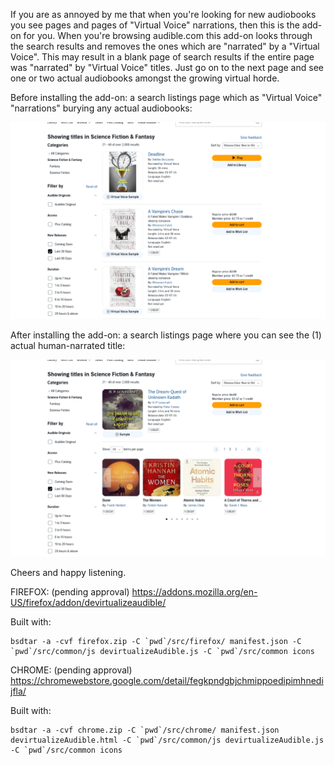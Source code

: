 If you are as annoyed by me that when you're looking for new audiobooks you see pages and pages of "Virtual Voice" narrations,
then this is the add-on for you. When you're browsing audible.com this add-on looks through the search results and removes the
ones which are "narrated" by a "Virtual Voice". This may result in a blank page of search results if the entire page was "narrated"
by "Virtual Voice" titles. Just go on to the next page and see one or two actual audiobooks amongst the growing virtual horde.

Before installing the add-on: a search listings page which as "Virtual Voice" "narrations" burying any actual audiobooks:

![Before installing the add-on: a search listings page which as "Virtual Voice" "narrations" burying any actual audiobooks.](screenshots/Screenshot%202024-03-07%20at%2012-54-58%20Science%20Fiction%20&%20Fantasy%20Audiobooks%20in%20English%20Audible.com%201280x800.png)


After installing the add-on: a search listings page where you can see the (1) actual human-narrated title:

![After installing the add-on: a search listings page where you can see the (1) actual human-narrated title.](screenshots/Screenshot%202024-03-07%20at%2012-54-17%20Science%20Fiction%20&%20Fantasy%20Audiobooks%20in%20English%20Audible.com%201280x800.png)

Cheers and happy listening.

FIREFOX: (pending approval) https://addons.mozilla.org/en-US/firefox/addon/devirtualizeaudible/

Built with:

```
bsdtar -a -cvf firefox.zip -C `pwd`/src/firefox/ manifest.json -C `pwd`/src/common/js devirtualizeAudible.js -C `pwd`/src/common icons
```

CHROME: (pending approval) https://chromewebstore.google.com/detail/fegkpndgbjchmippoedipimhnedijfla/

Built with:

```
bsdtar -a -cvf chrome.zip -C `pwd`/src/chrome/ manifest.json devirtualizeAudible.html -C `pwd`/src/common/js devirtualizeAudible.js -C `pwd`/src/common icons
```
